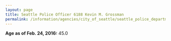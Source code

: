 ```yaml
---
layout: page
title: Seattle Police Officer 6188 Kevin M. Grossman
permalink: /information/agencies/city_of_seattle/seattle_police_department/copbook/6188/
---
```


**Age as of Feb. 24, 2016:** 45.0
